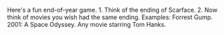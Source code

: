 Here's a fun end-of-year game. 1. Think of the ending of Scarface. 2. Now think of movies you wish had the same ending. Examples: Forrest Gump. 2001: A Space Odyssey. Any movie starring Tom Hanks.
